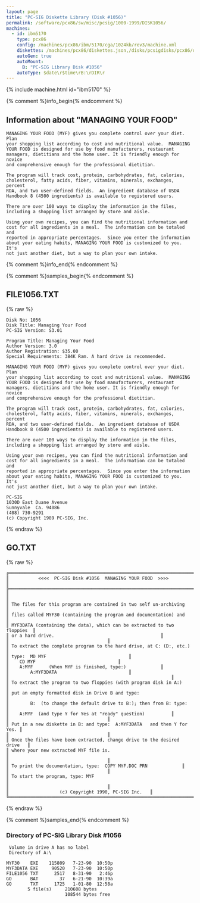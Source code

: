 ```yaml
---
layout: page
title: "PC-SIG Diskette Library (Disk #1056)"
permalink: /software/pcx86/sw/misc/pcsig/1000-1999/DISK1056/
machines:
  - id: ibm5170
    type: pcx86
    config: /machines/pcx86/ibm/5170/cga/1024kb/rev3/machine.xml
    diskettes: /machines/pcx86/diskettes.json,/disks/pcsigdisks/pcx86/diskettes.json
    autoGen: true
    autoMount:
      B: "PC-SIG Library Disk #1056"
    autoType: $date\r$time\rB:\rDIR\r
---
```


{% include machine.html id="ibm5170" %}

{% comment %}info_begin{% endcomment %}

## Information about "MANAGING YOUR FOOD"

    MANAGING YOUR FOOD (MYF) gives you complete control over your diet. Plan
    your shopping list according to cost and nutritional value.  MANAGING
    YOUR FOOD is designed for use by food manufacturers, restaurant
    managers, dietitians and the home user. It is friendly enough for novice
    and comprehensive enough for the professional dietitian.
    
    The program will track cost, protein, carbohydrates, fat, calories,
    cholesterol, fatty acids, fiber, vitamins, minerals, exchanges, percent
    RDA, and two user-defined fields.  An ingredient database of USDA
    Handbook 8 (4500 ingredients) is available to registered users.
    
    There are over 100 ways to display the information in the files,
    including a shopping list arranged by store and aisle.
    
    Using your own recipes, you can find the nutritional information and
    cost for all ingredients in a meal.  The information can be totaled and
    reported in appropriate percentages.  Since you enter the information
    about your eating habits, MANAGING YOUR FOOD is customized to you.  It's
    not just another diet, but a way to plan your own intake.
{% comment %}info_end{% endcomment %}

{% comment %}samples_begin{% endcomment %}

## FILE1056.TXT

{% raw %}
```
Disk No: 1056                                                           
Disk Title: Managing Your Food                                          
PC-SIG Version: S3.01                                                   
                                                                        
Program Title: Managing Your Food                                       
Author Version: 3.0                                                     
Author Registration: $35.00                                             
Special Requirements: 384K Ram. A hard drive is recommended.            
                                                                        
MANAGING YOUR FOOD (MYF) gives you complete control over your diet. Plan
your shopping list according to cost and nutritional value.  MANAGING   
YOUR FOOD is designed for use by food manufacturers, restaurant         
managers, dietitians and the home user. It is friendly enough for novice
and comprehensive enough for the professional dietitian.                
                                                                        
The program will track cost, protein, carbohydrates, fat, calories,     
cholesterol, fatty acids, fiber, vitamins, minerals, exchanges, percent 
RDA, and two user-defined fields.  An ingredient database of USDA       
Handbook 8 (4500 ingredients) is available to registered users.         
                                                                        
There are over 100 ways to display the information in the files,        
including a shopping list arranged by store and aisle.                  
                                                                        
Using your own recipes, you can find the nutritional information and    
cost for all ingredients in a meal.  The information can be totaled and 
reported in appropriate percentages.  Since you enter the information   
about your eating habits, MANAGING YOUR FOOD is customized to you.  It's
not just another diet, but a way to plan your own intake.               
                                                                        
PC-SIG                                                                  
1030D East Duane Avenue                                                 
Sunnyvale  Ca. 94086                                                    
(408) 730-9291                                                          
(c) Copyright 1989 PC-SIG, Inc.                                         
```
{% endraw %}

## GO.TXT

{% raw %}
```
╔═════════════════════════════════════════════════════════════════════════╗
║           <<<<  PC-SIG Disk #1056  MANAGING YOUR FOOD  >>>>             ║
╠═════════════════════════════════════════════════════════════════════════╣
║                                                                         ║
║ The files for this program are contained in two self un-archiving       ║
║ files called MYF30 (containing the program and documentation) and       ║
║ MYF3DATA (containing the data), which can be extracted to two floppies  ║
║ or a hard drive.                      				  ║
║									  ║
║ To extract the complete program to the hard drive, at C: (D:, etc.)     ║
║ type:  MD MYF								  ║
║	 CD MYF								  ║
║	 A:MYF      (When MYF is finished, type:)			  ║
║        A:MYF3DATA							  ║
║ 			                                                  ║
║ To extract the program to two floppies (with program disk in A:)        ║
║ put an empty formatted disk in Drive B and type:                        ║
║        B:  (to change the default drive to B:); then from B: type:      ║
║	 A:MYF  (and type Y for Yes at "ready" question) 		  ║
║	 								  ║
║ Put in a new diskette in B: and type:  A:MYF3DATA   and then Y for Yes. ║
║									  ║
║ Once the files have been extracted, change drive to the desired drive   ║
║ where your new extracted MYF file is.                                   ║
║									  ║
║ To print the documentation, type:  COPY MYF.DOC PRN			  ║
║									  ║
║ To start the program, type: MYF                                         ║
║									  ║
║					(c) Copyright 1990, PC-SIG Inc.   ║
╚═════════════════════════════════════════════════════════════════════════╝
```
{% endraw %}

{% comment %}samples_end{% endcomment %}

### Directory of PC-SIG Library Disk #1056

     Volume in drive A has no label
     Directory of A:\

    MYF30    EXE    115809   7-23-90  10:50p
    MYF3DATA EXE     90520   7-23-90  10:50p
    FILE1056 TXT      2517   8-31-90   2:46p
    GO       BAT        37   6-21-90  10:39a
    GO       TXT      1725   1-01-80  12:58a
            5 file(s)     210608 bytes
                          108544 bytes free
